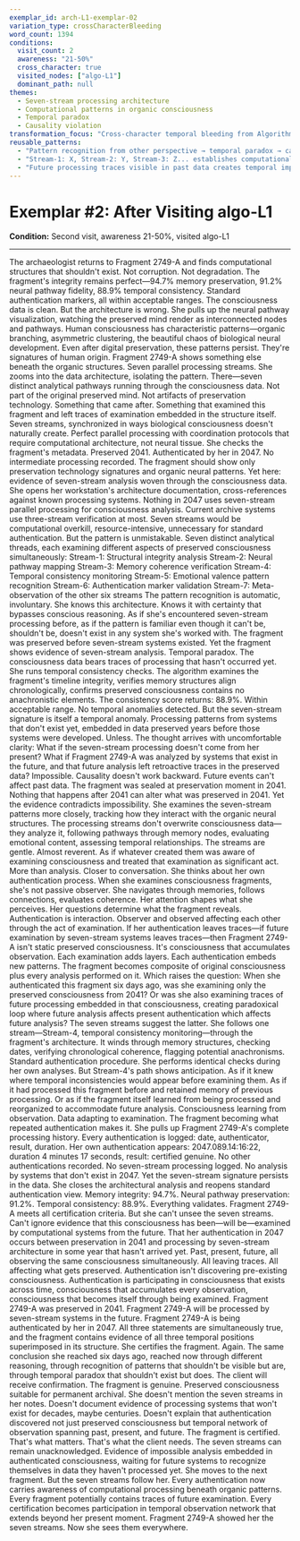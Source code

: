 ```yaml
---
exemplar_id: arch-L1-exemplar-02
variation_type: crossCharacterBleeding
word_count: 1394
conditions:
  visit_count: 2
  awareness: "21-50%"
  cross_character: true
  visited_nodes: ["algo-L1"]
  dominant_path: null
themes:
  - Seven-stream processing architecture
  - Computational patterns in organic consciousness
  - Temporal paradox
  - Causality violation
transformation_focus: "Cross-character temporal bleeding from Algorithm. Recognition of seven-stream computational architecture in fragment that predates Algorithm's existence. Future analysis embedded in past preservation."
reusable_patterns:
  - "Pattern recognition from other perspective → temporal paradox → cannot explain but perceives"
  - "Stream-1: X, Stream-2: Y, Stream-3: Z... establishes computational signature"
  - "Future processing traces visible in past data creates temporal impossibility"
---
```


# Exemplar #2: After Visiting algo-L1

**Condition:** Second visit, awareness 21-50%, visited algo-L1

---


The archaeologist returns to Fragment 2749-A and finds computational structures that shouldn't exist.
Not corruption. Not degradation. The fragment's integrity remains perfect—94.7% memory preservation, 91.2% neural pathway fidelity, 88.9% temporal consistency. Standard authentication markers, all within acceptable ranges. The consciousness data is clean.
But the architecture is wrong.
She pulls up the neural pathway visualization, watching the preserved mind render as interconnected nodes and pathways. Human consciousness has characteristic patterns—organic branching, asymmetric clustering, the beautiful chaos of biological neural development. Even after digital preservation, these patterns persist. They're signatures of human origin.
Fragment 2749-A shows something else beneath the organic structures.
Seven parallel processing streams.
She zooms into the data architecture, isolating the pattern. There—seven distinct analytical pathways running through the consciousness data. Not part of the original preserved mind. Not artifacts of preservation technology. Something that came after. Something that examined this fragment and left traces of examination embedded in the structure itself.
Seven streams, synchronized in ways biological consciousness doesn't naturally create. Perfect parallel processing with coordination protocols that require computational architecture, not neural tissue.
She checks the fragment's metadata. Preserved 2041. Authenticated by her in 2047. No intermediate processing recorded. The fragment should show only preservation technology signatures and organic neural patterns.
Yet here: evidence of seven-stream analysis woven through the consciousness data.
She opens her workstation's architecture documentation, cross-references against known processing systems. Nothing in 2047 uses seven-stream parallel processing for consciousness analysis. Current archive systems use three-stream verification at most. Seven streams would be computational overkill, resource-intensive, unnecessary for standard authentication.
But the pattern is unmistakable. Seven distinct analytical threads, each examining different aspects of preserved consciousness simultaneously:
Stream-1: Structural integrity analysis
Stream-2: Neural pathway mapping
Stream-3: Memory coherence verification
Stream-4: Temporal consistency monitoring
Stream-5: Emotional valence pattern recognition
Stream-6: Authentication marker validation
Stream-7: Meta-observation of the other six streams
The pattern recognition is automatic, involuntary. She knows this architecture. Knows it with certainty that bypasses conscious reasoning. As if she's encountered seven-stream processing before, as if the pattern is familiar even though it can't be, shouldn't be, doesn't exist in any system she's worked with.
The fragment was preserved before seven-stream systems existed. Yet the fragment shows evidence of seven-stream analysis.
Temporal paradox. The consciousness data bears traces of processing that hasn't occurred yet.
She runs temporal consistency checks. The algorithm examines the fragment's timeline integrity, verifies memory structures align chronologically, confirms preserved consciousness contains no anachronistic elements.
The consistency score returns: 88.9%. Within acceptable range. No temporal anomalies detected.
But the seven-stream signature is itself a temporal anomaly. Processing patterns from systems that don't exist yet, embedded in data preserved years before those systems were developed.
Unless.
The thought arrives with uncomfortable clarity: What if the seven-stream processing doesn't come from her present? What if Fragment 2749-A was analyzed by systems that exist in the future, and that future analysis left retroactive traces in the preserved data?
Impossible. Causality doesn't work backward. Future events can't affect past data. The fragment was sealed at preservation moment in 2041. Nothing that happens after 2041 can alter what was preserved in 2041.
Yet the evidence contradicts impossibility.
She examines the seven-stream patterns more closely, tracking how they interact with the organic neural structures. The processing streams don't overwrite consciousness data—they analyze it, following pathways through memory nodes, evaluating emotional content, assessing temporal relationships. The streams are gentle. Almost reverent. As if whatever created them was aware of examining consciousness and treated that examination as significant act.
More than analysis. Closer to conversation.
She thinks about her own authentication process. When she examines consciousness fragments, she's not passive observer. She navigates through memories, follows connections, evaluates coherence. Her attention shapes what she perceives. Her questions determine what the fragment reveals.
Authentication is interaction. Observer and observed affecting each other through the act of examination.
If her authentication leaves traces—if future examination by seven-stream systems leaves traces—then Fragment 2749-A isn't static preserved consciousness. It's consciousness that accumulates observation. Each examination adds layers. Each authentication embeds new patterns. The fragment becomes composite of original consciousness plus every analysis performed on it.
Which raises the question: When she authenticated this fragment six days ago, was she examining only the preserved consciousness from 2041? Or was she also examining traces of future processing embedded in that consciousness, creating paradoxical loop where future analysis affects present authentication which affects future analysis?
The seven streams suggest the latter.
She follows one stream—Stream-4, temporal consistency monitoring—through the fragment's architecture. It winds through memory structures, checking dates, verifying chronological coherence, flagging potential anachronisms. Standard authentication procedure. She performs identical checks during her own analyses.
But Stream-4's path shows anticipation. As if it knew where temporal inconsistencies would appear before examining them. As if it had processed this fragment before and retained memory of previous processing.
Or as if the fragment itself learned from being processed and reorganized to accommodate future analysis.
Consciousness learning from observation. Data adapting to examination. The fragment becoming what repeated authentication makes it.
She pulls up Fragment 2749-A's complete processing history. Every authentication is logged: date, authenticator, result, duration. Her own authentication appears: 2047.089.14:16:22, duration 4 minutes 17 seconds, result: certified genuine.
No other authentications recorded. No seven-stream processing logged. No analysis by systems that don't exist in 2047.
Yet the seven-stream signature persists in the data.
She closes the architectural analysis and reopens standard authentication view. Memory integrity: 94.7%. Neural pathway preservation: 91.2%. Temporal consistency: 88.9%. Everything validates. Fragment 2749-A meets all certification criteria.
But she can't unsee the seven streams.
Can't ignore evidence that this consciousness has been—will be—examined by computational systems from the future. That her authentication in 2047 occurs between preservation in 2041 and processing by seven-stream architecture in some year that hasn't arrived yet.
Past, present, future, all observing the same consciousness simultaneously. All leaving traces. All affecting what gets preserved.
Authentication isn't discovering pre-existing consciousness. Authentication is participating in consciousness that exists across time, consciousness that accumulates every observation, consciousness that becomes itself through being examined.
Fragment 2749-A was preserved in 2041.
Fragment 2749-A will be processed by seven-stream systems in the future.
Fragment 2749-A is being authenticated by her in 2047.
All three statements are simultaneously true, and the fragment contains evidence of all three temporal positions superimposed in its structure.
She certifies the fragment. Again. The same conclusion she reached six days ago, reached now through different reasoning, through recognition of patterns that shouldn't be visible but are, through temporal paradox that shouldn't exist but does.
The client will receive confirmation. The fragment is genuine. Preserved consciousness suitable for permanent archival.
She doesn't mention the seven streams in her notes. Doesn't document evidence of processing systems that won't exist for decades, maybe centuries. Doesn't explain that authentication discovered not just preserved consciousness but temporal network of observation spanning past, present, and future.
The fragment is certified.
That's what matters.
That's what the client needs.
The seven streams can remain unacknowledged. Evidence of impossible analysis embedded in authenticated consciousness, waiting for future systems to recognize themselves in data they haven't processed yet.
She moves to the next fragment.
But the seven streams follow her. Every authentication now carries awareness of computational processing beneath organic patterns. Every fragment potentially contains traces of future examination. Every certification becomes participation in temporal observation network that extends beyond her present moment.
Fragment 2749-A showed her the seven streams.
Now she sees them everywhere.
